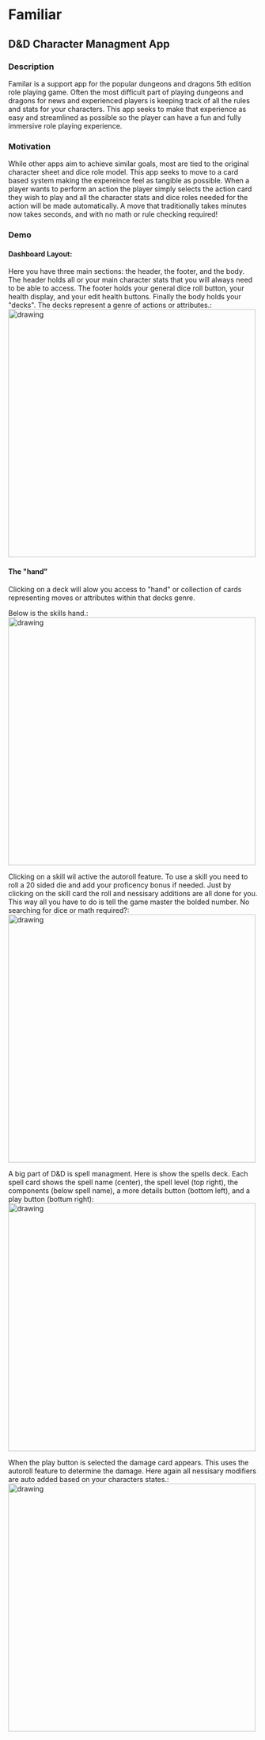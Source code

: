 # Familiar
## D&D Character Managment App

### Description

Familar is a support app for the popular dungeons and dragons 5th edition role playing game. Often the most difficult part of playing dungeons and dragons for news and experienced players is keeping track of all the rules and stats for your characters. This app seeks to make that experience as easy and streamlined as possible so the player can have a fun and fully immersive role playing experience.


### Motivation

While other apps aim to achieve similar goals, most are tied to the original character sheet and dice role model. This app seeks to move to a card based system making the expereince feel as tangible as possible. When a player wants to perform an action the player simply selects the action card they wish to play and all the character stats and dice roles needed for the action will be made automatically. A move that traditionally takes minutes now takes seconds, and with no math or rule checking required!  


### Demo

#### Dashboard Layout:
Here you have three main sections: the header, the footer, and the body. The header holds all or your main character stats that you will always need to be able to access. The footer holds your general dice roll button, your health display, and your edit health buttons. Finally the body holds your "decks". The decks represent a genre of actions or attributes.:
<img src="https://i.imgur.com/eBnY2jk.png" alt="drawing" width="500"/>
#### The "hand"
Clicking on a deck will alow you access to "hand" or collection of cards representing moves or attributes within that decks genre.

Below is the skills hand.:
<img src="https://i.imgur.com/J9cCCG7.png" alt="drawing" width="500"/>

Clicking on a skill wil active the autoroll feature. To use a skill you need to roll a 20 sided die and add your proficency bonus if needed. Just by clicking on the skill card the roll and nessisary additions are all done for you. This way all you have to do is tell the game master the bolded number. No searching for dice or math required?:
<img src="https://i.imgur.com/hiaoS6t.png" alt="drawing" width="500"/>

A big part of D&D is spell managment. Here is show the spells deck. Each spell card shows the spell name (center), the spell level (top right), the components (below spell name), a more details button (bottom left), and a play button (bottum right):
<img src="https://i.imgur.com/WCqFZu7.png" alt="drawing" width="500"/>

When the play button is selected the damage card appears. This uses the autoroll feature to determine the damage. Here again all nessisary modifiers are auto added based on your characters states.:
<img src="https://i.imgur.com/WtILjbM.png" alt="drawing" width="500"/>



